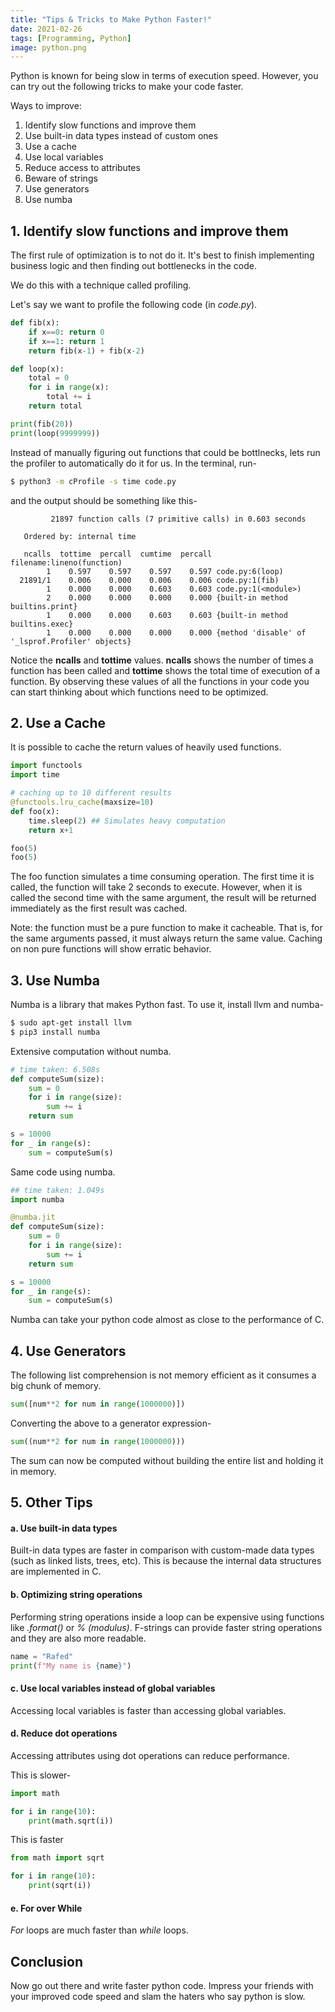 ```yaml
---
title: "Tips & Tricks to Make Python Faster!"
date: 2021-02-26
tags: [Programming, Python]
image: python.png
---
```


Python is known for being slow in terms of execution speed. However, you can try out the following tricks to make your code faster.

Ways to improve:

1. Identify slow functions and improve them
1. Use built-in data types instead of custom ones
1. Use a cache
1. Use local variables
1. Reduce access to attributes
1. Beware of strings
1. Use generators
1. Use numba

## 1. Identify slow functions and improve them

The first rule of optimization is to not do it. It's best to finish implementing business logic and then finding out bottlenecks in the code.

We do this with a technique called profiling.

Let's say we want to profile the following code (in _code.py_).

```python
def fib(x):
    if x==0: return 0
    if x==1: return 1
    return fib(x-1) + fib(x-2)

def loop(x):
    total = 0
    for i in range(x):
        total += i
    return total

print(fib(20))
print(loop(9999999))
```

Instead of manually figuring out functions that could be bottlnecks, lets run the profiler to automatically do it for us. In the terminal, run-

```bash
$ python3 -m cProfile -s time code.py
```

and the output should be something like this-

```text
         21897 function calls (7 primitive calls) in 0.603 seconds

   Ordered by: internal time

   ncalls  tottime  percall  cumtime  percall filename:lineno(function)
        1    0.597    0.597    0.597    0.597 code.py:6(loop)
  21891/1    0.006    0.000    0.006    0.006 code.py:1(fib)
        1    0.000    0.000    0.603    0.603 code.py:1(<module>)
        2    0.000    0.000    0.000    0.000 {built-in method builtins.print}
        1    0.000    0.000    0.603    0.603 {built-in method builtins.exec}
        1    0.000    0.000    0.000    0.000 {method 'disable' of '_lsprof.Profiler' objects}
```

Notice the **ncalls** and **tottime** values. **ncalls** shows the number of times a function has been called and **tottime** shows the total time of execution of a function. By observing these values of all the functions in your code you can start thinking about which functions need to be optimized.


## 2. Use a Cache

It is possible to cache the return values of heavily used functions.

```python
import functools
import time

# caching up to 10 different results
@functools.lru_cache(maxsize=10)
def foo(x):
    time.sleep(2) ## Simulates heavy computation
    return x+1

foo(5)
foo(5)
```

The foo function simulates a time consuming operation. The first time it is called, the function will take 2 seconds to execute. However, when it is called the second time with the same argument, the result will be returned immediately as the first result was cached.

Note: the function must be a pure function to make it cacheable. That is, for the same arguments passed, it must always return the same value. Caching on non pure functions will show erratic behavior.

## 3. Use Numba

Numba is a library that makes Python fast. To use it, install llvm and numba-

```bash
$ sudo apt-get install llvm
$ pip3 install numba
```

Extensive computation without numba.

```python
# time taken: 6.508s
def computeSum(size):
    sum = 0
    for i in range(size):
        sum += i
    return sum

s = 10000
for _ in range(s):
    sum = computeSum(s)
```

Same code using numba.

```python
## time taken: 1.049s
import numba

@numba.jit
def computeSum(size):
    sum = 0
    for i in range(size):
        sum += i
    return sum

s = 10000
for _ in range(s):
    sum = computeSum(s)
```

Numba can take your python code almost as close to the performance of C.

## 4. Use Generators

The following list comprehension is not memory efficient as it consumes a big chunk of memory.

```python
sum([num**2 for num in range(1000000)])
```

Converting the above to a generator expression-

```python
sum((num**2 for num in range(1000000)))
```

The sum can now be computed without building the entire list and holding it in memory.

## 5. Other Tips

#### a. Use built-in data types

Built-in data types are faster in comparison with custom-made data types (such as linked lists, trees, etc). This is because the internal data structures are implemented in C.

#### b. Optimizing string operations

Performing string operations inside a loop can be expensive using functions like _.format()_ or _% (modulus)_. F-strings can provide faster string operations and they are also more readable.

```python
name = "Rafed"
print(f"My name is {name}")
```

#### c. Use local variables instead of global variables

Accessing local variables is faster than accessing global variables.

#### d. Reduce dot operations

Accessing attributes using dot operations can reduce performance. 

This is slower-

```python
import math

for i in range(10):
    print(math.sqrt(i))
```

This is faster

```python
from math import sqrt

for i in range(10):
    print(sqrt(i))
```

#### e. For over While

_For_ loops are much faster than _while_ loops.


## Conclusion

Now go out there and write faster python code. Impress your friends with your improved code speed and slam the haters who say python is slow. 